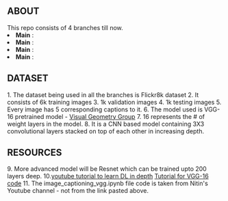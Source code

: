 <h2>ABOUT</h2>
This repo consists of 4 branches till now.
<li><b>Main</b> : </li>
<li><b>Main</b> : </li>
<li><b>Main</b> : </li>
<li><b>Main</b> : </li>

<h2>DATASET</h2>
1. The dataset being used in all the branches is Flickr8k dataset
2.  It consists of 6k training images
3.  1k validation images
4.  1k testing images
5.  Every image has 5 corresponding captions to it.
6.  The model used is VGG-16 pretrained model - <u>Visual Geometry Group</u>
7. 16 represents the # of weight layers in the model.
8.  It is a CNN based model containing 3X3 convolutional layers stacked on top of each other in increasing depth.

<h2>RESOURCES</h2>
9.  More advanced model will be Resnet which can be trained upto 200 layers deep.
10.<a href="https://www.youtube.com/@ManifoldAILearning">youtube tutorial to learn DL in depth</a>
<a href="https://www.youtube.com/watch?v=sz-hCpuAFYY&list=PL12YWfULs0pnL_9Pj6udM6PE2-SWZbTlX&index=3">Tutorial for VGG-16 code</a>
11. The image_captioning_vgg.ipynb file code is taken from Nitin's Youtube channel - not from the link pasted above.
